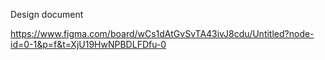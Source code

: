 Design document


https://www.figma.com/board/wCs1dAtGvSvTA43ivJ8cdu/Untitled?node-id=0-1&p=f&t=XjU19HwNPBDLFDfu-0
